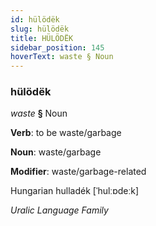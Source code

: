 ```yaml
---
id: hülödëk
slug: hülödëk
title: HÜLÖDËK
sidebar_position: 145
hoverText: waste § Noun
---
```


### hülödëk

*waste* **§** Noun

**Verb**: to be waste/garbage

**Noun**: waste/garbage

**Modifier**: waste/garbage-related

Hungarian hulladék [ˈhulːɒdeːk]

*Uralic Language Family*